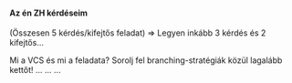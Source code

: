 #### Az én ZH kérdéseim

(Összesen 5 kérdés/kifejtős feladat) => Legyen inkább 3 kérdés és 2 kifejtős...

Mi a VCS és mi a feladata?
Sorolj fel branching-stratégiák közül lagalább kettőt!
...
...
...

